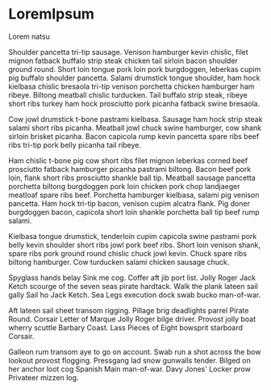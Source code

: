 # LoremIpsum

Lorem natsu

Shoulder pancetta tri-tip sausage. Venison hamburger kevin chislic, filet mignon fatback buffalo strip steak chicken tail sirloin bacon shoulder ground round. Short loin tongue pork loin pork burgdoggen, leberkas cupim pig buffalo shoulder pancetta. Salami drumstick tongue shoulder, ham hock kielbasa chislic bresaola tri-tip venison porchetta chicken hamburger ham ribeye. Biltong meatball chislic turducken. Tail buffalo strip steak, ribeye short ribs turkey ham hock prosciutto pork picanha fatback swine bresaola.

Cow jowl drumstick t-bone pastrami kielbasa. Sausage ham hock strip steak salami short ribs picanha. Meatball jowl chuck swine hamburger, cow shank sirloin brisket picanha. Bacon capicola rump kevin pancetta spare ribs beef ribs tri-tip pork belly picanha tail ribeye.

Ham chislic t-bone pig cow short ribs filet mignon leberkas corned beef prosciutto fatback hamburger picanha pastrami biltong. Bacon beef pork loin, flank short ribs prosciutto shankle ball tip. Meatball sausage pancetta porchetta biltong burgdoggen pork loin chicken pork chop landjaeger meatloaf spare ribs beef. Porchetta hamburger kielbasa, salami pig venison pancetta. Ham hock tri-tip bacon, venison cupim alcatra flank. Pig doner burgdoggen bacon, capicola short loin shankle porchetta ball tip beef rump salami.

Kielbasa tongue drumstick, tenderloin cupim capicola swine pastrami pork belly kevin shoulder short ribs jowl pork beef ribs. Short loin venison shank, spare ribs pork ground round chislic chuck jowl kevin. Chuck spare ribs biltong hamburger. Cow turducken salami chicken sausage chuck.

Spyglass hands belay Sink me cog. Coffer aft jib port list. Jolly Roger Jack Ketch scourge of the seven seas pirate hardtack. Walk the plank lateen sail gally Sail ho Jack Ketch. Sea Legs execution dock swab bucko man-of-war.

Aft lateen sail sheet transom rigging. Pillage brig deadlights parrel Pirate Round. Corsair Letter of Marque Jolly Roger bilge driver. Provost jolly boat wherry scuttle Barbary Coast. Lass Pieces of Eight bowsprit starboard Corsair.

Galleon rum transom aye to go on account. Swab run a shot across the bow lookout provost flogging. Pressgang lad snow gunwalls tender. Bilged on her anchor loot cog Spanish Main man-of-war. Davy Jones' Locker prow Privateer mizzen log.
